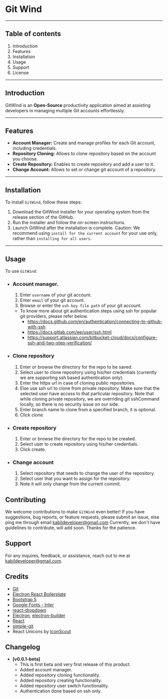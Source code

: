 # Git Wind
___
## Table of contents

1. Introduction
2. Features
3. Installation
4. Usage
5. Support
6. License
---
<a name="introduction"></a>
## Introduction
GitWind is an **Open-Source** productivity application aimed at assisting developers in managing multiple Git accounts effortlessly.
___
<a name="features"></a>
## Features
* **Account Manager:** Create and manage profiles for each Git account, including credentials.
* **Repository Cloning:** Allows to clone repository based on the account you choose.
* **Create Repository:** Enables to create repository and add a user to it.
* **Change Account:** Allows to set or change git account of a repository.
___
<a name="installation"></a>
## Installation
To install `GitWind`, follow these steps:
1. Download the GitWind installer for your operating system from the release section of the GitHub.
2. Run the installer and follow the on-screen instructions.
3. Launch GitWind after the installation is complete.
Caution: We recommend using `install for the current account` for your use only, rather than `installing for all users`.
___
<a name="usage"></a>
## Usage
To use `GitWind`:

* ### Account manager.
   1. Enter `username` of your git account.
   2. Enter `email` of your git account.
   3. Browse or enter the `ssh key file path` of your git account.
   - To know more about git authentication steps using ssh for popular git providers, please refer below.
       - https://docs.github.com/en/authentication/connecting-to-github-with-ssh
       - https://docs.gitlab.com/ee/user/ssh.html
       - https://support.atlassian.com/bitbucket-cloud/docs/configure-ssh-and-two-step-verification/
     
* ### Clone repository
  1. Enter or browse the directory for the repo to be saved.
  2. Select user to clone repository using his/her credentials (currently we are supporting ssh based authentication only). 
  3. Enter the https url in case of cloning public repositories.
  4. Else use ssh url to clone from private repository. Make sure that the selected user have access to that particular repository. 
  Note that while cloning private repository, we are overriding git sshCommand locally, so there is no security issue on our side.
  5. Enter branch name to clone from a specified branch, it is optional.
  6. Click clone

* ### Create repository
  1. Enter or browse the directory for the repo to be created.
  2. Select user to create repository using his/her credentials.
  3. Click create.

* ### Change account
  1. Select repository that needs to change the user of the repository.
  2. Select user that you want to assign for the repository.
  3. Note it will only change from the current commit.

<a name="contributing"></a>
## Contributing
  We welcome contributions to make `GitWind` even better! If you have suggestions, bug reports, or feature requests, please submit an issue, else ping me through email [kabildeveloper@gmail.com](mailto:kabildeveloper@gmail.com) 
  Currently, we don't have guidelines to contribute, will add soon. 
  Thanks for the patience.

<a name="support"></a>
## Support
  For any inquires, feedback, or assistance, reach out to me at [kabildeveloper@gmail.com](mailto:kabildeveloper@gmail.com).

<a name="credits"></a>
## Credits
* [Git](https://git-scm.com/)
* [Electron React Boilerplate](https://electron-react-boilerplate.js.org/)
* [Bootstrap 5](https://getbootstrap.com/)
* [Google Fonts - Inter](https://fonts.google.com/specimen/Inter)
* [react-dropdown](https://github.com/fraserxu/react-dropdown)
* [Electron](https://www.electronjs.org/), [electron-builder](https://www.electron.build/)
* [React](https://react.dev/)
* [simple-git](https://github.com/steveukx/git-js#readme)
* React Unicons by [IconScout](https://iconscout.com/)

<a name="change-log"></a>
## Changelog
  - **[v0.0.1-beta]**
    - This is first beta and very first release of this product.
    - Added account manager.
    - Added repository cloning functionality.
    - Added repository creating functionality.
    - Added repository user switch functionality.
    - Authentication done based on ssh only.



